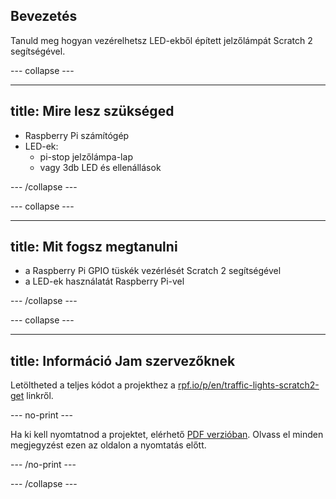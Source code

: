 ## Bevezetés

Tanuld meg hogyan vezérelhetsz LED-ekből épített jelzőlámpát Scratch 2 segítségével.

\--- collapse \---

* * *

## title: Mire lesz szükséged

- Raspberry Pi számítógép
- LED-ek: 
    - pi-stop jelzőlámpa-lap
    - vagy 3db LED és ellenállások

\--- /collapse \---

\--- collapse \---

* * *

## title: Mit fogsz megtanulni

- a Raspberry Pi GPIO tüskék vezérlését Scratch 2 segítségével
- a LED-ek használatát Raspberry Pi-vel

\--- /collapse \---

\--- collapse \---

* * *

## title: Információ Jam szervezőknek

Letöltheted a teljes kódot a projekthez a [rpf.io/p/en/traffic-lights-scratch2-get](https://rpf.io/p/en/traffic-lights-scratch2-get) linkről.

\--- no-print \---

Ha ki kell nyomtatnod a projektet, elérhető [PDF verzióban](https://github.com/raspberrypilearning/jam-worksheets/raw/master/pdf/Traffic-Lights-Scratch2.pdf). Olvass el minden megjegyzést ezen az oldalon a nyomtatás előtt.

\--- /no-print \---

\--- /collapse \---